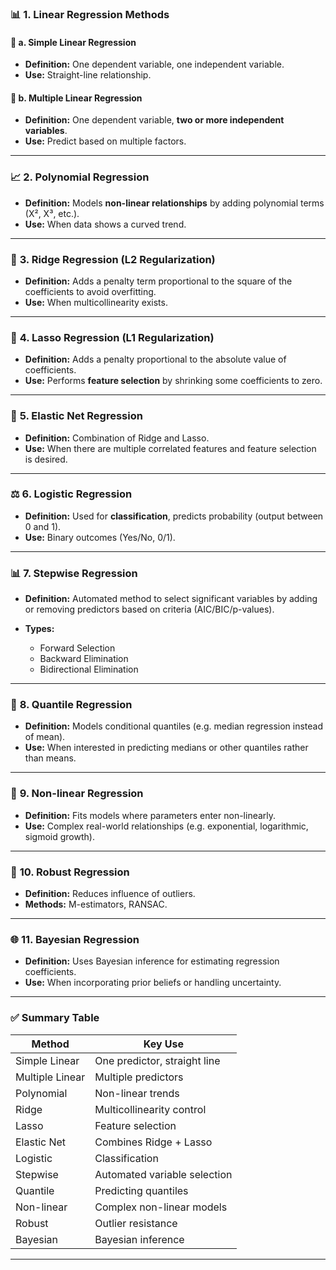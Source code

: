 ### 📊 **1. Linear Regression Methods**

#### 🔹 **a. Simple Linear Regression**

* **Definition:** One dependent variable, one independent variable.
* **Use:** Straight-line relationship.

#### 🔹 **b. Multiple Linear Regression**

* **Definition:** One dependent variable, **two or more independent variables**.
* **Use:** Predict based on multiple factors.

---

### 📈 **2. Polynomial Regression**

* **Definition:** Models **non-linear relationships** by adding polynomial terms (X², X³, etc.).
* **Use:** When data shows a curved trend.

---

### 🧮 **3. Ridge Regression (L2 Regularization)**

* **Definition:** Adds a penalty term proportional to the square of the coefficients to avoid overfitting.
* **Use:** When multicollinearity exists.

---

### 📝 **4. Lasso Regression (L1 Regularization)**

* **Definition:** Adds a penalty proportional to the absolute value of coefficients.
* **Use:** Performs **feature selection** by shrinking some coefficients to zero.

---

### 🔧 **5. Elastic Net Regression**

* **Definition:** Combination of Ridge and Lasso.
* **Use:** When there are multiple correlated features and feature selection is desired.

---

### ⚖️ **6. Logistic Regression**

* **Definition:** Used for **classification**, predicts probability (output between 0 and 1).
* **Use:** Binary outcomes (Yes/No, 0/1).

---

### 📊 **7. Stepwise Regression**

* **Definition:** Automated method to select significant variables by adding or removing predictors based on criteria (AIC/BIC/p-values).
* **Types:**

  * Forward Selection
  * Backward Elimination
  * Bidirectional Elimination

---

### 🔎 **8. Quantile Regression**

* **Definition:** Models conditional quantiles (e.g. median regression instead of mean).
* **Use:** When interested in predicting medians or other quantiles rather than means.

---

### 🧠 **9. Non-linear Regression**

* **Definition:** Fits models where parameters enter non-linearly.
* **Use:** Complex real-world relationships (e.g. exponential, logarithmic, sigmoid growth).

---

### 🌳 **10. Robust Regression**

* **Definition:** Reduces influence of outliers.
* **Methods:** M-estimators, RANSAC.

---

### 🌐 **11. Bayesian Regression**

* **Definition:** Uses Bayesian inference for estimating regression coefficients.
* **Use:** When incorporating prior beliefs or handling uncertainty.

---


### ✅ **Summary Table**

| **Method**      | **Key Use**                              |
| --------------- | ---------------------------------------- |
| Simple Linear   | One predictor, straight line             |
| Multiple Linear | Multiple predictors                      |
| Polynomial      | Non-linear trends                        |
| Ridge           | Multicollinearity control                |
| Lasso           | Feature selection                        |
| Elastic Net     | Combines Ridge + Lasso                   |
| Logistic        | Classification                           |
| Stepwise        | Automated variable selection             |
| Quantile        | Predicting quantiles                     |
| Non-linear      | Complex non-linear models                |
| Robust          | Outlier resistance                       |
| Bayesian        | Bayesian inference                       |

---
